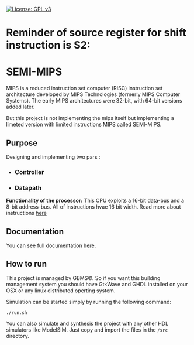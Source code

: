 
[![License: GPL v3](https://img.shields.io/badge/License-GPL%20v3-blue.svg)](http://www.gnu.org/licenses/gpl-3.0)
# Reminder of source register for shift instruction is S2:

# SEMI-MIPS

MIPS is a reduced instruction set computer (RISC) instruction set architecture developed by MIPS Technologies (formerly MIPS Computer Systems). The early MIPS architectures were 32-bit, with 64-bit versions added later.

But this project is not implementing the mips itself but implementing a limeted version with limited instructions MIPS called SEMI-MIPS.

## Purpose

Designing and implementing two pars :

* ### Controller
* ### Datapath

**Functionality of the processor:** This CPU exploits a 16-bit data-bus and a 8-bit
address-bus. All of instructions hvae 16 bit width. Read more about instructions [here](/docs/Instruction.md)

## Documentation

You can see full documentation [here](/docs).

## How to run

This project is managed by GBMS&copy;. So if you want this building management system you should have GtkWave and GHDL installed on your OSX or any linux distributed operting system.

Simulation can be started simply by running the following command:

`./run.sh`

You can also simulate and synthesis the project with any other HDL simulators like ModelSIM. Just copy and import the files in the `/src` directory.